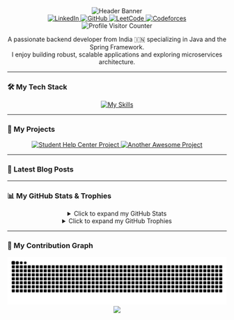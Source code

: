 <div align="center">
  <img src="https://capsule-render.vercel.app/api?type=rect&color=auto&height=250&section=header&text=Ujjawal%20Vishwakarma&fontSize=70&fontColor=ffffff&animation=fadeIn" alt="Header Banner"/>

  <div>
    <a href="https://www.linkedin.com/in/ujjawal-vishwakarma-aba5b6303/" target="_blank">
      <img src="https://img.shields.io/badge/LinkedIn-0A66C2?style=for-the-badge&logo=linkedin&logoColor=white" alt="LinkedIn"/>
    </a>
    <a href="https://github.com/ujjawalTHEBATMAN" target="_blank">
      <img src="https://img.shields.io/badge/GitHub-181717?style=for-the-badge&logo=github&logoColor=white" alt="GitHub"/>
    </a>
    <a href="https://leetcode.com/your_username/" target="_blank">
      <img src="https://img.shields.io/badge/LeetCode-000000?style=for-the-badge&logo=LeetCode&logoColor=yellow" alt="LeetCode"/>
    </a>
    <a href="https://codeforces.com/profile/your_username" target="_blank">
      <img src="https://img.shields.io/badge/Codeforces-1F8ACB?style=for-the-badge&logo=Codeforces&logoColor=white" alt="Codeforces"/>
    </a>
  </div>

  <img src="https://komarev.com/ghpvc/?username=ujjawalTHEBATMAN&style=flat-square&color=blue" alt="Profile Visitor Counter"/>
</div>

<div align="center">
  <p>
    A passionate backend developer from India 🇮🇳 specializing in Java and the Spring Framework.
    <br/>
    I enjoy building robust, scalable applications and exploring microservices architecture.
  </p>
</div>

---

### 🛠️ My Tech Stack

<p align="center">
  <a href="https://skillicons.dev">
    <img src="https://skillicons.dev/icons?i=java,spring,javascript,html,css,postgres,mysql,git,kafka,postman,jenkins,maven&perline=6" alt="My Skills"/>
  </a>
</p>

---

### 🚀 My Projects

<p align="center">
  <a href="https://github.com/ujjawalTHEBATMAN/Student-Help-Center">
    <img src="https://github-readme-stats.vercel.app/api/pin/?username=ujjawalTHEBATMAN&repo=Student-Help-Center&theme=tokyonight" alt="Student Help Center Project"/>
  </a>
  <a href="https://github.com/ujjawalTHEBATMAN/Your-Next-Awesome-Project">
    <img src="https://github-readme-stats.vercel.app/api/pin/?username=ujjawalTHEBATMAN&repo=Your-Next-Awesome-Project&theme=tokyonight" alt="Another Awesome Project"/>
  </a>
</p>

---

### 📝 Latest Blog Posts
---

### 📊 My GitHub Stats & Trophies

<details align="center">
  <summary>Click to expand my GitHub Stats</summary>
  <br/>
  <p align="center">
    <img src="https://github-readme-stats.vercel.app/api?username=ujjawalTHEBATMAN&theme=tokyonight&hide_border=false&include_all_commits=true&count_private=true" alt="Ujjawal's GitHub Stats" />
    <br/>
    <img src="https://github-readme-stats.vercel.app/api/top-langs/?username=ujjawalTHEBATMAN&theme=tokyonight&hide_border=false&include_all_commits=true&count_private=true&layout=compact" alt="Ujjawal's Top Languages" />
    <br/>
    <img src="https://streak-stats.demolab.com?user=ujjawalTHEBATMAN&theme=tokyonight&hide_border=false" alt="Ujjawal's GitHub Streak" />
  </p>
</details>

<details align="center">
  <summary>Click to expand my GitHub Trophies</summary>
  <br/>
  <p align="center">
    <img src="https://github-profile-trophy.vercel.app/?username=ujjawalTHEBATMAN&theme=tokyonight&no-frame=false&no-bg=false&margin-w=4" alt="Ujjawal's GitHub Trophies" />
  </p>
</details>

---

### 🐍 My Contribution Graph

<div align="center">
  <img src="https://raw.githubusercontent.com/ujjawalTHEBATMAN/ujjawalTHEBATMAN/output/github-contribution-grid-snake-dark.svg" alt="Snake Contribution Graph" />
</div>

<div align="center">
  <img src="https://capsule-render.vercel.app/api?type=rect&color=auto&height=100&section=footer"/>
</div>
